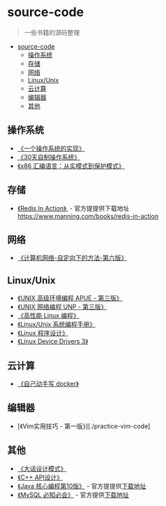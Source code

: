 # source-code

> 一些书籍的源码整理

- [source-code](#source-code)
  - [操作系统](#%E6%93%8D%E4%BD%9C%E7%B3%BB%E7%BB%9F)
  - [存储](#%E5%AD%98%E5%82%A8)
  - [网络](#%E7%BD%91%E7%BB%9C)
  - [Linux/Unix](#linuxunix)
  - [云计算](#%E4%BA%91%E8%AE%A1%E7%AE%97)
  - [编辑器](#编辑器)
  - [其他](#%E5%85%B6%E4%BB%96)

## 操作系统

- [《一个操作系统的实现》](./an-oragne-os-implementation)
- [《30天自制操作系统》](./30-days-make-operate-os)
- [《x86 汇编语言：从实模式到保护模式》](./x86-assemble-from-real-mode-to-protect-mode)

## 存储

- [《Redis In Action》](./redis-in-action),  - 官方提提供下载地址 <https://www.manning.com/books/redis-in-action>

## 网络

- [《计算机网络-自定向下的方法-第六版》](./Compute-Network-Top-Down-Approach)

## Linux/Unix

- [《UNIX 高级环境编程 APUE - 第三版》](./apue.v3)
- [《UNIX 网络编程 UNP - 第三版》](./unpv13e)
- [《高性能 Linux 编程》](./high-performance-linux)
- [《Linux/Unix 系统编程手册》](./TLPI)
- [《Linux 程序设计》](./beginning-linux-programming-4th-edition)
- [《Linux Device Drivers 3》](./ldd3)

## 云计算

- [《自己动手写 docker》](./mydocker-master)

## 编辑器

- [《Vim实用技巧 - 第一版》][./practice-vim-code]

## 其他

- [《大话设计模式》](./chatting-design-pattern)
- [《C++ API设计》](./cpp-api-design)
- [《Java 核心编程第10版》](./corejava10) - 官方提提供[下载地址](http://horstmann.com/corejava/)
- [《MySQL 必知必会》](./MySQL.Crash.Course) - 官方提供[下载地址](https://forta.com/books/0672327120/)
